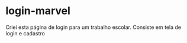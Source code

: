 # login-marvel
Criei esta página de login para um trabalho escolar. Consiste em tela de login e cadastro
